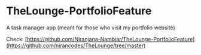 # TheLounge-PortfolioFeature
A task manager app (meant for those who visit my portfolio website)

Check: [https://github.com/Niranjana-Nambiar/TheLounge-PortfolioFeature](https://github.com/nirancodes/TheLounge/tree/master)
